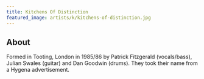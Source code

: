 ```yaml
---
title: Kitchens Of Distinction
featured_image: artists/k/kitchens-of-distinction.jpg
---
```

## About

Formed in Tooting, London in 1985/86 by Patrick Fitzgerald (vocals/bass), Julian Swales (guitar) and Dan Goodwin (drums). They took their name from a Hygena advertisement.
